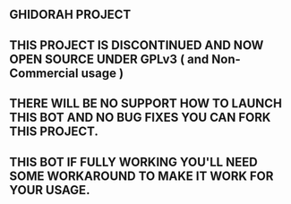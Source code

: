 ## GHIDORAH PROJECT
## THIS PROJECT IS DISCONTINUED AND NOW OPEN SOURCE UNDER GPLv3 ( and Non-Commercial usage )
## THERE WILL BE NO SUPPORT HOW TO LAUNCH THIS BOT AND NO BUG FIXES YOU CAN FORK THIS PROJECT.
## THIS BOT IF FULLY WORKING YOU'LL NEED SOME WORKAROUND TO MAKE IT WORK FOR YOUR USAGE.
